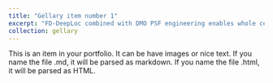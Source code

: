 ```yaml
---
title: "Gellary item number 1"
excerpt: "FD-DeepLoc combined with DMO PSF engineering enables whole cell 3D super-resolution imaging over large FOV<br/><img src='/images/gellary1.png'>"
collection: gellary
---
```


This is an item in your portfolio. It can be have images or nice text. If you name the file .md, it will be parsed as markdown. If you name the file .html, it will be parsed as HTML. 
